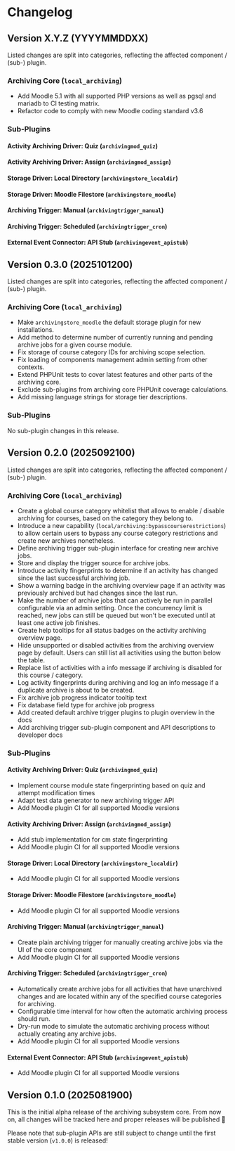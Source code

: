 # Changelog

## Version X.Y.Z (YYYYMMDDXX)

Listed changes are split into categories, reflecting the affected component / (sub-) plugin.

### Archiving Core (`local_archiving`)

- Add Moodle 5.1 with all supported PHP versions as well as pgsql and mariadb to CI testing matrix.
- Refactor code to comply with new Moodle coding standard v3.6


### Sub-Plugins

#### Activity Archiving Driver: Quiz (`archivingmod_quiz`)

#### Activity Archiving Driver: Assign (`archivingmod_assign`)

#### Storage Driver: Local Directory (`archivingstore_localdir`)

#### Storage Driver: Moodle Filestore (`archivingstore_moodle`)

#### Archiving Trigger: Manual (`archivingtrigger_manual`)

#### Archiving Trigger: Scheduled (`archivingtrigger_cron`)

#### External Event Connector: API Stub (`archivingevent_apistub`)


## Version 0.3.0 (2025101200)

Listed changes are split into categories, reflecting the affected component / (sub-) plugin.

### Archiving Core (`local_archiving`)

- Make `archivingstore_moodle` the default storage plugin for new installations.
- Add method to determine number of currently running and pending archive jobs for a given course module.
- Fix storage of course category IDs for archiving scope selection.
- Fix loading of components management admin setting from other contexts.
- Extend PHPUnit tests to cover latest features and other parts of the archiving core.
- Exclude sub-plugins from archiving core PHPUnit coverage calculations.
- Add missing language strings for storage tier descriptions.

### Sub-Plugins

No sub-plugin changes in this release.


## Version 0.2.0 (2025092100)

Listed changes are split into categories, reflecting the affected component / (sub-) plugin.

### Archiving Core (`local_archiving`)

- Create a global course category whitelist that allows to enable / disable archiving for courses, based on the category
  they belong to.
- Introduce a new capability (`local/archiving:bypasscourserestrictions`) to allow certain users to bypass any course
  category restrictions and create new archives nonetheless.
- Define archiving trigger sub-plugin interface for creating new archive jobs.
- Store and display the trigger source for archive jobs.
- Introduce activity fingerprints to determine if an activity has changed since the last successful archiving job.
- Show a warning badge in the archiving overview page if an activity was previously archived but had changes since the
  last run.
- Make the number of archive jobs that can actively be run in parallel configurable via an admin setting. Once the
  concurrency limit is reached, new jobs can still be queued but won't be executed until at least one active job
  finishes.
- Create help tooltips for all status badges on the activity archiving overview page.
- Hide unsupported or disabled activities from the archiving overview page by default. Users can still list all
  activities using the button below the table.
- Replace list of activities with a info message if archiving is disabled for this course / category.
- Log activity fingerprints during archiving and log an info message if a duplicate archive is about to be created.
- Fix archive job progress indicator tooltip text
- Fix database field type for archive job progress
- Add created default archive trigger plugins to plugin overview in the docs
- Add archiving trigger sub-plugin component and API descriptions to developer docs

### Sub-Plugins

#### Activity Archiving Driver: Quiz (`archivingmod_quiz`)

- Implement course module state fingerprinting based on quiz and attempt modification times
- Adapt test data generator to new archiving trigger API
- Add Moodle plugin CI for all supported Moodle versions

#### Activity Archiving Driver: Assign (`archivingmod_assign`)

- Add stub implementation for cm state fingerprinting
- Add Moodle plugin CI for all supported Moodle versions

#### Storage Driver: Local Directory (`archivingstore_localdir`)

- Add Moodle plugin CI for all supported Moodle versions

#### Storage Driver: Moodle Filestore (`archivingstore_moodle`)

- Add Moodle plugin CI for all supported Moodle versions

#### Archiving Trigger: Manual (`archivingtrigger_manual`)

- Create plain archiving trigger for manually creating archive jobs via the UI of the core component
- Add Moodle plugin CI for all supported Moodle versions

#### Archiving Trigger: Scheduled (`archivingtrigger_cron`)

- Automatically create archive jobs for all activities that have unarchived changes and are located within any of the
  specified course categories for archiving.
- Configurable time interval for how often the automatic archiving process should run.
- Dry-run mode to simulate the automatic archiving process without actually creating any archive jobs.
- Add Moodle plugin CI for all supported Moodle versions

#### External Event Connector: API Stub (`archivingevent_apistub`)

- Add Moodle plugin CI for all supported Moodle versions


## Version 0.1.0 (2025081900)

This is the initial alpha release of the archiving subsystem core. From now on,
all changes will be tracked here and proper releases will be published 🚀

Please note that sub-plugin APIs are still subject to change until the first
stable version (`v1.0.0`) is released!
